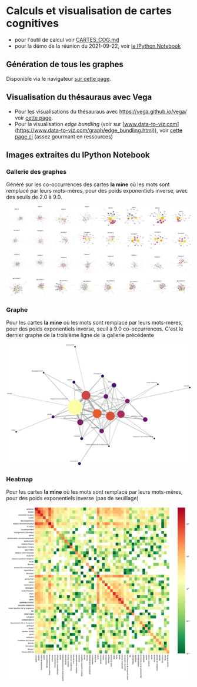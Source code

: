 # Calculs et visualisation de cartes cognitives

- pour l'outil de calcul voir [CARTES_COG.md](CARTES_COG.md)
- pour la démo de la réunion du 2021-09-22, voir [le IPython Notebook](<[demo_calcul_seminaire.ipynb](https://nbviewer.jupyter.org/github/romulusFR/cnrt_cartes_cog/blob/main/demo_calcul_seminaire.ipynb)>)

## Génération de tous les graphes

Disponible via le navigateur [sur cette page](viz/gallerie.html).

## Visualisation du thésauraus avec Vega

- Pour les visualisations du thésauraus avec <https://vega.github.io/vega/> voir [cette page](viz/index.html).
- Pour la visualisation _edge bundling_ (voir sur [www.data-to-viz.com](https://www.data-to-viz.com/graph/edge_bundling.html)), voir [cette page ci](viz/bundling.html) (assez gourmant en ressources)

## Images extraites du IPython Notebook

### Gallerie des graphes

Généré sur les co-occurrences des cartes **la mine** où les mots sont remplacé par leurs mots-mères, pour des poids exponentiels inverse, avec des seuils de 2.0 à 9.0.

![gallerie mother exponentielle](dist/gallerie_la_mine_mother_exponentielle_9.0.png)

### Graphe

Pour les cartes **la mine** où les mots sont remplacé par leurs mots-mères, pour des poids exponentiels inverse, seuil à 9.0 co-occurrences. C'est le dernier graphe de la troisième ligne de la gallerie précédente

![heatmap mother exponentielle](dist/cartes_cog_la_mine_mother_exponentielle_9.0.svg)

### Heatmap

Pour les cartes **la mine** où les mots sont remplacé par leurs mots-mères, pour des poids exponentiels inverse (pas de seuillage)

![heatmap mother exponentielle](dist/heatmap_la_mine_exponentielle_clustered.png)
